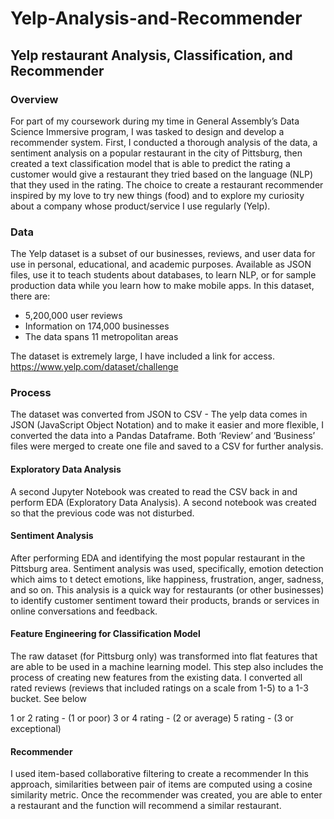 # Yelp-Analysis-and-Recommender

## Yelp restaurant Analysis, Classification, and Recommender

### Overview
For part of my coursework during my time in General Assembly’s Data Science Immersive program, I was tasked to design and develop a recommender system. First, I conducted a thorough analysis of the data, a sentiment analysis on a popular restaurant in the city of Pittsburg, then created a text classification model that is able to predict the rating a customer would give a restaurant they tried based on the language (NLP) that they used in the rating. The choice to create a restaurant recommender inspired by my love to try new things (food) and to explore my curiosity about a company whose product/service I use regularly (Yelp).

### Data
The Yelp dataset is a subset of our businesses, reviews, and user data for use in personal, educational, and academic purposes. Available as JSON files, use it to teach students about databases, to learn NLP, or for sample production data while you learn how to make mobile apps. In this dataset, there are:
- 5,200,000 user reviews
- Information on 174,000 businesses
- The data spans 11 metropolitan areas

The dataset is extremely large, I have included a link for access.
https://www.yelp.com/dataset/challenge

### Process
The dataset was converted from JSON to CSV -  The yelp data comes in JSON (JavaScript Object Notation) and to make it easier and more flexible, I converted the data into a Pandas Dataframe. Both ‘Review’ and ‘Business’ files were merged to create one file and saved to a CSV for further analysis.

#### Exploratory Data Analysis 
A second Jupyter Notebook was created to read the CSV back in and perform EDA (Exploratory Data Analysis). A second notebook was created so that the previous code was not disturbed. 
 
#### Sentiment Analysis 
After performing EDA and identifying the most popular restaurant in the Pittsburg area. Sentiment analysis was used, specifically, emotion detection which aims to t detect emotions, like happiness, frustration, anger, sadness, and so on. This analysis is a quick way for restaurants (or other businesses) to identify customer sentiment toward their products, brands or services in online conversations and feedback.

#### Feature Engineering for Classification Model 
The raw dataset (for Pittsburg only) was transformed into flat features that are able to be used in a machine learning model. This step also includes the process of creating new features from the existing data. I converted all rated reviews (reviews that included ratings on a scale from 1-5) to a 1-3 bucket. See below

1 or 2 rating - (1 or poor)
3 or 4 rating - (2 or average)
5 rating - (3 or exceptional)

#### Recommender
I used item-based collaborative filtering to create a recommender In this approach, similarities between pair of items are computed using a cosine similarity metric. Once the recommender was created, you are able to enter a restaurant and the function will recommend a similar restaurant.
